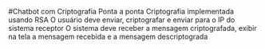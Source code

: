 #Chatbot com Criptografia Ponta a ponta
Criptografia implementada usando RSA
O usuário deve enviar, criptografar e enviar para o IP do sistema receptor
O sistema deve receber a mensagem criptografada, exibir na tela a mensagem recebida e a mensagem descriptograda
